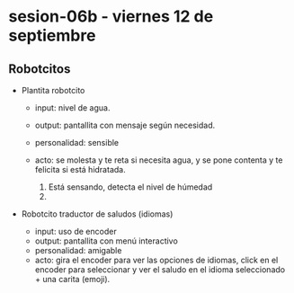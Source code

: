 # sesion-06b - viernes 12 de septiembre

## Robotcitos

- Plantita robotcito

   - input: nivel de agua.
   - output: pantallita con mensaje según necesidad.
   - personalidad: sensible 
   - acto: se molesta y te reta si necesita agua, y se pone contenta y te felicita si está hidratada.
 
     1. Está sensando, detecta el nivel de húmedad
     2. 
  
 

- Robotcito traductor de saludos (idiomas)
 
   - input: uso de encoder
   - output: pantallita con menú interactivo
   - personalidad: amigable
   - acto: gira el encoder para ver las opciones de idiomas, click en el encoder para seleccionar y ver el saludo en el idioma seleccionado + una carita (emoji).

